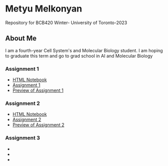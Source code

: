 # Metyu Melkonyan
Repository for BCB420 Winter- University of Toronto-2023

 ## About Me
I am a fourth-year Cell System's and Molecular Biology student. I am hoping to graduate this term and go to grad school in AI and Molecular Biology

### Assignment 1
* [HTML Notebook](https://github.com/bcb420-2023/Metyu_Melkonyan/blob/main/Assignment%201/Assignment1.rmd.nb.html)
* [Assignment 1](https://github.com/bcb420-2023/Metyu_Melkonyan/tree/main/Assignment%201)
* [Preview of Assignment 1](https://bcb420-2023.github.io/Metyu_Melkonyan/Assignment%201/Assignment1.rmd.html)

### Assignment 2
* [HTML Notebook](https://github.com/bcb420-2023/Metyu_Melkonyan/blob/main/Assignment2/A2_MetyuMelkonyan.nb.html)
* [Assignment 2](https://github.com/bcb420-2023/Metyu_Melkonyan/tree/main/Assignment2)
* [Preview of Assignment 2]()

### Assignment 3
*
*
*
